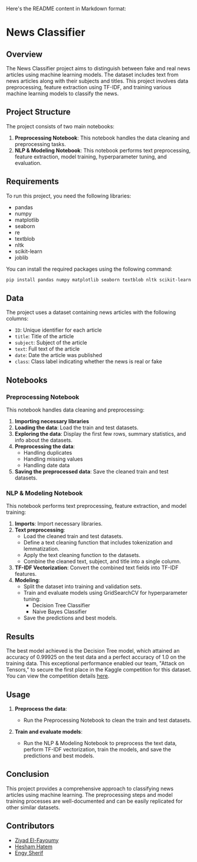 Here's the README content in Markdown format:
# News Classifier

## Overview

The News Classifier project aims to distinguish between fake and real news articles using machine learning models. The dataset includes text from news articles along with their subjects and titles. This project involves data preprocessing, feature extraction using TF-IDF, and training various machine learning models to classify the news.

## Project Structure

The project consists of two main notebooks:

1. **Preprocessing Notebook**: This notebook handles the data cleaning and preprocessing tasks.
2. **NLP & Modeling Notebook**: This notebook performs text preprocessing, feature extraction, model training, hyperparameter tuning, and evaluation.

## Requirements

To run this project, you need the following libraries:
- pandas
- numpy
- matplotlib
- seaborn
- re
- textblob
- nltk
- scikit-learn
- joblib

You can install the required packages using the following command:

```bash
pip install pandas numpy matplotlib seaborn textblob nltk scikit-learn joblib
```

## Data

The project uses a dataset containing news articles with the following columns:
- `ID`: Unique identifier for each article
- `title`: Title of the article
- `subject`: Subject of the article
- `text`: Full text of the article
- `date`: Date the article was published
- `class`: Class label indicating whether the news is real or fake

## Notebooks

### Preprocessing Notebook

This notebook handles data cleaning and preprocessing:

1. **Importing necessary libraries**
2. **Loading the data**: Load the train and test datasets.
3. **Exploring the data**: Display the first few rows, summary statistics, and info about the datasets.
4. **Preprocessing the data**:
   - Handling duplicates
   - Handling missing values
   - Handling date data
5. **Saving the preprocessed data**: Save the cleaned train and test datasets.

### NLP & Modeling Notebook

This notebook performs text preprocessing, feature extraction, and model training:

1. **Imports**: Import necessary libraries.
2. **Text preprocessing**:
   - Load the cleaned train and test datasets.
   - Define a text cleaning function that includes tokenization and lemmatization.
   - Apply the text cleaning function to the datasets.
   - Combine the cleaned text, subject, and title into a single column.
3. **TF-IDF Vectorization**: Convert the combined text fields into TF-IDF features.
4. **Modeling**:
   - Split the dataset into training and validation sets.
   - Train and evaluate models using GridSearchCV for hyperparameter tuning:
     - Decision Tree Classifier
     - Naive Bayes Classifier
   - Save the predictions and best models.

## Results

The best model achieved is the Decision Tree model, which attained an accuracy of 0.99925 on the test data and a perfect accuracy of 1.0 on the training data. This exceptional performance enabled our team, "Attack on Tensors," to secure the first place in the Kaggle competition for this dataset. You can view the competition details [here](https://www.kaggle.com/competitions/gdsc-ml-workshop-final-project).

## Usage

1. **Preprocess the data**:
   - Run the Preprocessing Notebook to clean the train and test datasets.

2. **Train and evaluate models**:
   - Run the NLP & Modeling Notebook to preprocess the text data, perform TF-IDF vectorization, train the models, and save the predictions and best models.


## Conclusion

This project provides a comprehensive approach to classifying news articles using machine learning. The preprocessing steps and model training processes are well-documented and can be easily replicated for other similar datasets.

## Contributors

- [Ziyad El-Fayoumy](https://github.com/Zoz-HF)
- [Hesham Hatem](https://github.com/Hesham942)
- [Engy Sherif](https://github.com/EngySherif)